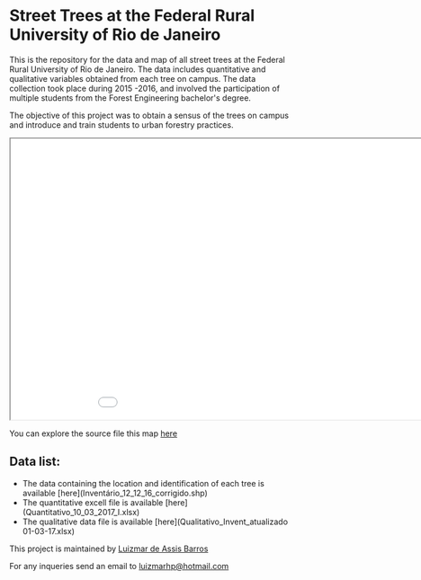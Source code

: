 # Street Trees at the Federal Rural University of Rio de Janeiro

This is the repository for the data and map of all street trees at the Federal Rural University of Rio de Janeiro. The data includes quantitative and qualitative variables obtained from each tree on campus. The data collection took place during 2015 -2016, and involved the participation of multiple students from the Forest Engineering bachelor's degree. 

The objective of this project was to obtain a sensus of the trees on campus and introduce and train students to urban forestry practices.

<iframe src="arvores_rural.html" height="500" width="1000"></iframe>

You can explore the source file this map [here](arvores_rural.html)

## Data list:
 <ul>
<li>The data containing the location and identification of each tree is available [here](Inventário_12_12_16_corrigido.shp)</li>
<li>The quantitative excell file is available [here](Quantitativo_10_03_2017_I.xlsx)</li>
<li>The qualitative data file is available [here](Qualitativo_Invent_atualizado 01-03-17.xlsx)</li>
 </ul>


This project is maintained by [Luizmar de Assis Barros](https://github.com/Luizmardeab)

For any inqueries send an email to luizmarhp@hotmail.com
